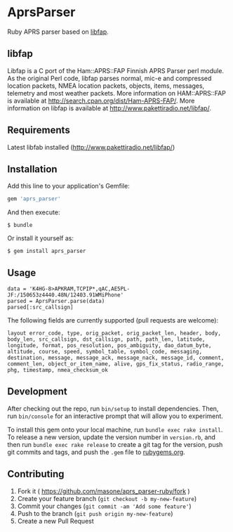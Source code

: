 # AprsParser

Ruby APRS parser based on [libfap](http://www.pakettiradio.net/libfap/).

## libfap

Libfap is a C port of the Ham::APRS::FAP Finnish APRS Parser perl module. As the original Perl code, libfap parses normal, mic-e and compressed location packets, NMEA location packets, objects, items, messages, telemetry and most weather packets. More information on HAM::APRS::FAP is available at http://search.cpan.org/dist/Ham-APRS-FAP/. More information on libfap is available at http://www.pakettiradio.net/libfap/.


## Requirements

Latest libfab installed (http://www.pakettiradio.net/libfap/)

## Installation

Add this line to your application's Gemfile:

```ruby
gem 'aprs_parser'
```

And then execute:

    $ bundle

Or install it yourself as:

    $ gem install aprs_parser

## Usage

```
data = 'K4HG-8>APKRAM,TCPIP*,qAC,AE5PL-JF:/150653z4440.48N/12403.91WMiPhone'
parsed = AprsParser.parse(data)
parsed[:src_callsign]
```

The following fields are currently supported (pull requests are welcome):

```layout error_code, type, orig_packet, orig_packet_len, header, body, body_len, src_callsign, dst_callsign, path, path_len, latitude, longitude, format, pos_resolution, pos_ambiguity, dao_datum_byte, altitude, course, speed, symbol_table, symbol_code, messaging, destination, message, message_ack, message_nack, message_id, comment, comment_len, object_or_item_name, alive, gps_fix_status, radio_range, phg, timestamp, nmea_checksum_ok```

## Development

After checking out the repo, run `bin/setup` to install dependencies. Then, run `bin/console` for an interactive prompt that will allow you to experiment.

To install this gem onto your local machine, run `bundle exec rake install`. To release a new version, update the version number in `version.rb`, and then run `bundle exec rake release` to create a git tag for the version, push git commits and tags, and push the `.gem` file to [rubygems.org](https://rubygems.org).

## Contributing

1. Fork it ( https://github.com/masone/aprs_parser-ruby/fork )
2. Create your feature branch (`git checkout -b my-new-feature`)
3. Commit your changes (`git commit -am 'Add some feature'`)
4. Push to the branch (`git push origin my-new-feature`)
5. Create a new Pull Request
